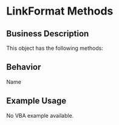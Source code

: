 # LinkFormat Methods

## Business Description
This object has the following methods:

## Behavior
Name

## Example Usage
No VBA example available.